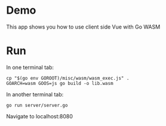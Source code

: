 # Demo
This app shows you how to use client side Vue with Go WASM

# Run
In one terminal tab: 
```
cp "$(go env GOROOT)/misc/wasm/wasm_exec.js" .
GOARCH=wasm GOOS=js go build -o lib.wasm
```

In another terminal tab:
```
go run server/server.go
```

Navigate to localhost:8080